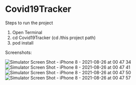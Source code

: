 # Covid19Tracker

Steps to run the project

1. Open Terminal
2. cd Covid19Tracker (cd /this project path)
3. pod install

Screenshots:

![Simulator Screen Shot - iPhone 8 - 2021-08-26 at 00 47 34](https://user-images.githubusercontent.com/89529631/130902558-22cf6f3b-cbe1-4d93-9977-e7f22bed56d7.png)
![Simulator Screen Shot - iPhone 8 - 2021-08-26 at 00 47 41](https://user-images.githubusercontent.com/89529631/130902565-cf83f6ef-b05e-47c7-91f4-a3629cf738cb.png)
![Simulator Screen Shot - iPhone 8 - 2021-08-26 at 00 47 50](https://user-images.githubusercontent.com/89529631/130902567-77e14f3d-1fda-48dc-a6e9-3620ca21a626.png)
![Simulator Screen Shot - iPhone 8 - 2021-08-26 at 00 47 57](https://user-images.githubusercontent.com/89529631/130902570-74da22f0-c421-4685-a938-21ef46b0a22b.png)
